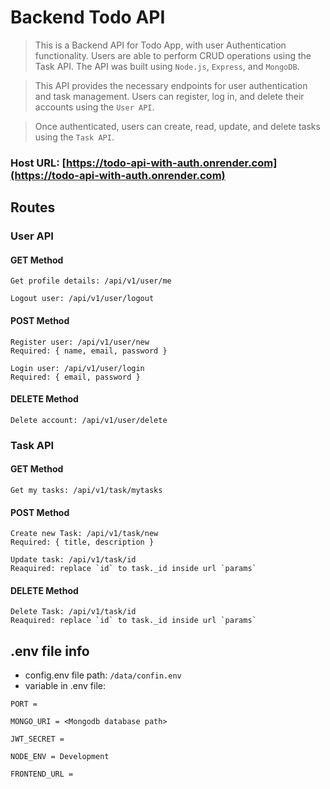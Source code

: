 # Backend Todo API

> This is a Backend API for Todo App, with user Authentication functionality. Users are able to perform CRUD operations using the Task API. The API was built using `Node.js`, `Express`, and `MongoDB`.

> This API provides the necessary endpoints for user authentication and task management. Users can register, log in, and delete their accounts using the `User API`.

> Once authenticated, users can create, read, update, and delete tasks using the `Task API`.

### **Host URL**: [https://todo-api-with-auth.onrender.com](https://todo-api-with-auth.onrender.com)

## **Routes**

### **User API**

#### GET Method

    Get profile details: /api/v1/user/me

    Logout user: /api/v1/user/logout

#### POST Method

    Register user: /api/v1/user/new
    Required: { name, email, password }

    Login user: /api/v1/user/login
    Required: { email, password }

#### DELETE Method

    Delete account: /api/v1/user/delete

### **Task API**

#### GET Method

    Get my tasks: /api/v1/task/mytasks

#### POST Method

    Create new Task: /api/v1/task/new
    Required: { title, description }

    Update task: /api/v1/task/id
    Reaquired: replace `id` to task._id inside url `params`

#### DELETE Method

    Delete Task: /api/v1/task/id
    Reaquired: replace `id` to task._id inside url `params`

## .env file info

- config.env file path: `/data/confin.env`
- variable in .env file:

```
PORT =

MONGO_URI = <Mongodb database path>

JWT_SECRET =

NODE_ENV = Development

FRONTEND_URL =

```
